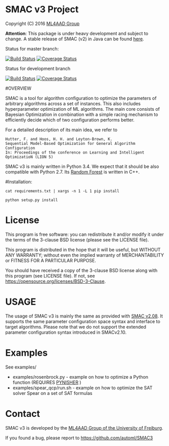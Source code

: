 # SMAC v3 Project

Copyright (C) 2016  [ML4AAD Group](http://www.ml4aad.org/)

__Attention__: This package is under heavy development and subject to change. 
A stable release of SMAC (v2) in Java can be found [here](http://www.cs.ubc.ca/labs/beta/Projects/SMAC/).

Status for master branch:

[![Build Status](https://travis-ci.org/automl/SMAC3.svg?branch=master)](https://travis-ci.org/automl/SMAC3)
[![Coverage Status](https://coveralls.io/repos/automl/auto-sklearn/badge.svg?branch=master&service=github)](https://coveralls.io/github/automl/SMAC3?branch=master)

Status for development branch

[![Build Status](https://travis-ci.org/automl/SMAC3.svg?branch=development)](https://travis-ci.org/automl/SMAC3)
[![Coverage Status](https://coveralls.io/repos/automl/SMAC3/badge.svg?branch=development&service=github)](https://coveralls.io/github/automl/SMAC3?branch=development)

#OVERVIEW

SMAC is a tool for algorithm configuration 
to optimize the parameters of arbitrary algorithms across a set of instances.
This also includes hyperparameter optimization of ML algorithms.
The main core consists of Bayesian Optimization in combination with a simple racing mechanism to
efficiently decide which of two configuration performs better.

For a detailed description of its main idea,
we refer to

    Hutter, F. and Hoos, H. H. and Leyton-Brown, K.
    Sequential Model-Based Optimization for General Algorithm Configuration
    In: Proceedings of the conference on Learning and Intelligent OptimizatioN (LION 5)


SMAC v3 is mainly written in Python 3.4. We expect that it should be also compatible with Python 2.7. 
Its [Random Forest](https://bitbucket.org/aadfreiburg/random_forest_run) is written in C++.

#Installation:

    cat requirements.txt | xargs -n 1 -L 1 pip install
    
    python setup.py install
    
# License

This program is free software: you can redistribute it and/or modify
it under the terms of the 3-clause BSD license (please see the LICENSE file).

This program is distributed in the hope that it will be useful,
but WITHOUT ANY WARRANTY; without even the implied warranty of
MERCHANTABILITY or FITNESS FOR A PARTICULAR PURPOSE.

You should have received a copy of the 3-clause BSD license 
along with this program (see LICENSE file). 
If not, see <https://opensource.org/licenses/BSD-3-Clause>.

# USAGE

The usage of SMAC v3 is mainly the same as provided with [SMAC v2.08](www.cs.ubc.ca/labs/beta/Projects/SMAC/v2.08.00/manual.pdf).
It supports the same parameter configuration space syntax and interface to target algorithms.
Please note that we do not support the extended parameter configuration syntax introduced in SMACv2.10.

# Examples

See examples/

  * examples/rosenbrock.py - example on how to optimize a Python function (REQUIRES [PYNISHER](https://github.com/sfalkner/pynisher) )
  * examples/spear_qcp/run.sh - example on how to optimize the SAT solver Spear on a set of SAT formulas
 
# Contact
 
SMAC v3 is developed by the [ML4AAD Group of the University of Freiburg](http://www.ml4aad.org/).

If you found a bug, please report to https://github.com/automl/SMAC3
